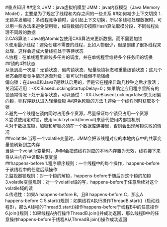 #重点知识
##定义
JVM：java虚拟机模型
JMM：java内存模型（Java Memory Model），主要是为了规定了线程和内存之间的一些关系
##如何减少上下文切换
1.无锁并发编程：多线程竞争锁时，会引起上下文切换，所以多线程处理数据时，可以用一些办法来避免使用锁，如将数据的ID按照Hash算法取模分段，不同线程处理不同段的数据  
2.CAS算法：Java的Atomic包使用CAS算法来更新数据，而不需要加锁  
3.使用最少线程：避免创建不需要的线程，比如人物很少，但是创建了很多线程来处理，这样会造成大量线程处于等待状态  
4.协程：在单线程里直线多任务的调度，并在单线程里维持多个任务间的切换  
##锁的4种状态  
从低到高一次是：无锁状态、偏向锁状态、轻量级锁状态和重量级锁状态；这几个状态会随着竞争情况逐渐升级；锁可以升级但不能降级  
偏向锁：在Java6和Java7是默认启用的，但是它在程序启动几秒钟之后才激活；关闭延迟用：-XX:BiasedLockingStartupDelay=0；如果确定应用程序里所有的锁通常情况下处于竞争状态，可以通过：-XX:UseBiasedLocking=false来关闭偏向锁，则程序默认进入轻量级锁
##避免死锁的方法
1.避免一个线程同时获取多个锁  
2.避免一个线程在锁内同时占用多个资源，尽量保证每个锁只占用一个资源  
3.尝试使用定时锁，使用lock.tryLock(timeout)来替代使用内部锁机制  
4.对于数据库锁，加锁和解锁必须在一个数据库连接里，否则会出现解锁失败的情况  
##volatitle
当写一个volatile变量时，JMM会把该线程对应的本地内存中的共享变量值刷新到主内存  
当读一个volatile变量时，JMM会把该线程对应的本地内存置为无效，线程接下来将从主内存中读取共享变量  
##happens-before
1.程序顺序规则：一个线程中的每个操作，happens-before于该线程中的任意后续操作  
2.监视器锁规则：对一个锁的解锁，happens-before于随后对这个锁的加锁  
3.volatile变量规则：对一个volatile域的写，happens-before于任意后续对这个volatile域的读  
4.传递性：如果A happens-before B，且B happens-before C，那么A happens-before C
5.start()规则：如果线程A执行操作ThreadB.start()（启动线程B），那么A线程的ThreadB.start()操作happens-before于线程B中的任意操作  
6.join()规则：如果线程A执行操作ThreadB.join()并成功返回，那么线程B中的任意操作happens-before于线程A从ThreadB.join()操作成功返回
